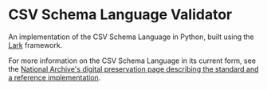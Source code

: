 # CSV Schema Language Validator

An implementation of the CSV Schema Language in Python, built using the [Lark](https://pypi.org/project/lark-parser/) framework.  
  
For more information on the CSV Schema Language in its current form, see the [National Archive's digital preservation page describing the standard and a reference implementation](https://digital-preservation.github.io/csv-schema/).